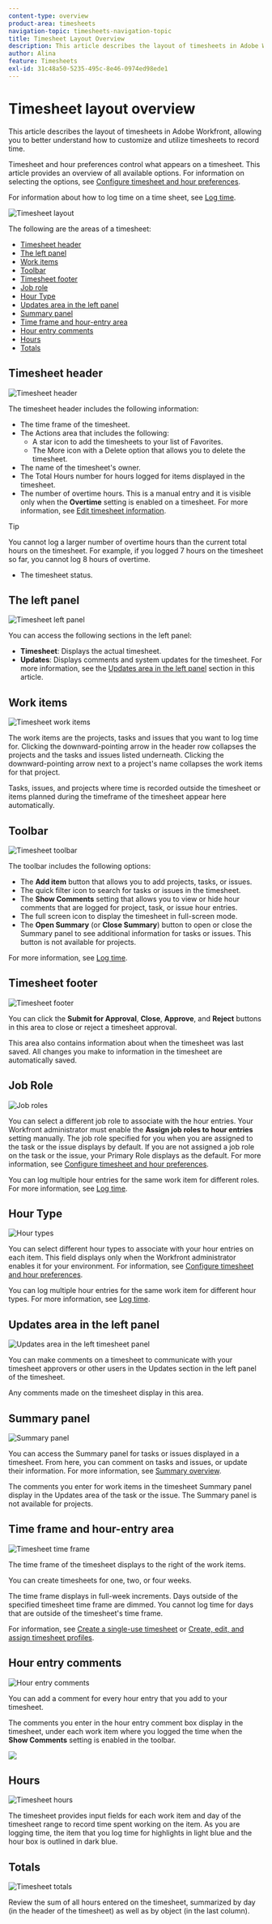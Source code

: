 ```yaml
---
content-type: overview
product-area: timesheets
navigation-topic: timesheets-navigation-topic
title: Timesheet Layout Overview
description: This article describes the layout of timesheets in Adobe Workfront, allowing you to better understand how to customize and utilize timesheets to record time.
author: Alina
feature: Timesheets
exl-id: 31c48a50-5235-495c-8e46-0974ed98ede1
---
```

# Timesheet layout overview

<!-- Audited: 12/2023 -->

<!--<span class="preview">The highlighted information on this page refers to functionality not yet generally available. It is available only in the Preview environment for all customers or in Production for customers who enabled fast releases. </span>

<span class="preview">For information about fast releases, see [Enable or disable fast releases for your organization](/help/quicksilver/administration-and-setup/set-up-workfront/configure-system-defaults/enable-fast-release-process.md).</span>

<span class="preview">For information about the current release schedule, see [Second Quarter 2024 release overview](/help/quicksilver/product-announcements/product-releases/24-q2-release-activity/24-q2-release-overview.md).</span>-->

This article describes the layout of timesheets in Adobe Workfront, allowing you to better understand how to customize and utilize timesheets to record time.

Timesheet and hour preferences control what appears on a timesheet. This article provides an overview of all available options. For information on selecting the options, see [Configure timesheet and hour preferences](../../administration-and-setup/set-up-workfront/configure-timesheets-schedules/timesheet-and-hour-preferences.md).

For information about how to log time on a time sheet, see [Log time](../../timesheets/create-and-manage-timesheets/log-time.md).

![Timesheet layout](assets/timesheet-layout-unshimmed.png)

The following are the areas of a timesheet:

* [Timesheet header](#timesheet-header)
* [The left panel](#the-left-panel)
* [Work items](#work-items)
* [Toolbar](#toolbar)
* [Timesheet footer](#timesheet-footer)
* [Job role](#job-role)
* [Hour Type](#hour-type)
* [Updates area in the left panel](#updates-area-in-the-left-panel)
* [Summary panel](#summary-panel)
* [Time frame and hour-entry area](#time-frame-and-hour-entry-area)
* [Hour entry comments](#hour-entry-comments)
* [Hours](#hours)
* [Totals](#totals)

## Timesheet header

![Timesheet header](assets/timesheet-title-unshimmed-redesign.png)

The timesheet header includes the following information:

* The time frame of the timesheet.
* The Actions area that includes the following:
    * A star icon to add the timesheets to your list of Favorites.
    * The More icon with a Delete option that allows you to delete the timesheet.
* The name of the timesheet's owner.
* The Total Hours number for hours logged for items displayed in the timesheet.
* The number of overtime hours. This is a manual entry and it is visible only when the **Overtime** setting is enabled on a timesheet. For more information, see [Edit timesheet information](../create-and-manage-timesheets/edit-timesheets.md).

>[!TIP]
>
>You cannot log a larger number of overtime hours than the current total hours on the timesheet. For example, if you logged 7 hours on the timesheet so far, you cannot log 8 hours of overtime.

* The timesheet status.

## The left panel

![Timesheet left panel](assets/timesheet-left-panel-unshimmed-redesign.png)

You can access the following sections in the left panel:

* **Timesheet**: Displays the actual timesheet.
* **Updates**: Displays comments and system updates for the timesheet. For more information, see the [Updates area in the left panel](#updates-area-in-the-left-panel) section in this article.

## Work items

![Timesheet work items](assets/timesheet-object-names-unshimmed-redesign.png)

The work items are the projects, tasks and issues that you want to log time for. Clicking the downward-pointing arrow in the header row collapses the projects and the tasks and issues listed underneath. Clicking the downward-pointing arrow next to a project's name collapses the work items for that project.

Tasks, issues, and projects where time is recorded outside the timesheet or items planned during the timeframe of the timesheet appear here automatically.

## Toolbar

![Timesheet toolbar](assets/timesheet-toolbar-unshimmed-redesign.png)

The toolbar includes the following options:

* The **Add item** button that allows you to add projects, tasks, or issues.
* The quick filter icon to search for tasks or issues in the timesheet.
* The **Show Comments** setting that allows you to view or hide hour comments that are logged for project, task, or issue hour entries.
* The full screen icon to display the timesheet in full-screen mode.
* The **Open Summary** (or **Close Summary**) button to open or close the Summary panel to see additional information for tasks or issues. This button is not available for projects.

For more information, see [Log time](../create-and-manage-timesheets/log-time.md).

## Timesheet footer

![Timesheet footer](assets/timesheet-footer-unshimmed-redesign.png)

You can click the **Submit for Approval**, **Close**, **Approve**, and **Reject** buttons in this area to close or reject a timesheet approval.

This area also contains information about when the timesheet was last saved. All changes you make to information in the timesheet are automatically saved.

## Job Role

![Job roles](assets/timesheet-job-role-area-unshimmed-redesign.png)

You can select a different job role to associate with the hour entries. Your Workfront administrator must enable the **Assign job roles to hour entries** setting manually. The job role specified for you when you are assigned to the task or the issue displays by default. If you are not assigned a job role on the task or the issue, your Primary Role displays as the default. For more information, see [Configure timesheet and hour preferences](../../administration-and-setup/set-up-workfront/configure-timesheets-schedules/timesheet-and-hour-preferences.md).

You can log multiple hour entries for the same work item for different roles. For more information, see [Log time](../create-and-manage-timesheets/log-time.md).

## Hour Type

![Hour types](assets/timesheet-hour-type-unshimmed-redesign.png)

You can select different hour types to associate with your hour entries on each item. This field displays only when the Workfront administrator enables it for your environment. For information, see [Configure timesheet and hour preferences](../../administration-and-setup/set-up-workfront/configure-timesheets-schedules/timesheet-and-hour-preferences.md).

You can log multiple hour entries for the same work item for different hour types. For more information, see [Log time](../create-and-manage-timesheets/log-time.md).

## Updates area in the left panel

![Updates area in the left timesheet panel](assets/timesheet-updates-with-all-tab.png)

You can make comments on a timesheet to communicate with your timesheet approvers or other users in the Updates section in the left panel of the timesheet.

Any comments made on the timesheet display in this area.

## Summary panel

![Summary panel](assets/timesheet-summary-panel-on-updates.png)

You can access the Summary panel for tasks or issues displayed in a timesheet. From here, you can comment on tasks and issues, or update their information. For more information, see [Summary overview](../../workfront-basics/the-new-workfront-experience/summary-overview.md).

The comments you enter for work items in the timesheet Summary panel display in the Updates area of the task or the issue. The Summary panel is not available for projects.

## Time frame and hour-entry area

![Timesheet time frame](assets/timesheet-time-frame-log-time-area.png)

The time frame of the timesheet displays to the right of the work items. 

You can create timesheets for one, two, or four weeks. 
 
The time frame displays in full-week increments. Days outside of the specified timesheet time frame are dimmed. You cannot log time for days that are outside of the timesheet's time frame. 

For information, see [Create a single-use timesheet](../create-and-manage-timesheets/create-tmshts.md) or [Create, edit, and assign timesheet profiles](../create-and-manage-timesheets/create-timesheet-profiles.md). 

<!--drafted for the resize columns in timesheets story - make this blurb a TIP when the story is released: 
You can resize the columns that display different weeks, the time frame, or the work item areas by dragging and dropping the vertical lines that separate them.-->

## Hour entry comments

![Hour entry comments](assets/timesheet-hour-entry-comment-button-unshimmed-redesign.png)

You can add a comment for every hour entry that you add to your timesheet.

The comments you enter in the hour entry comment box display in the timesheet, under each work item where you logged the time when the **Show Comments** setting is enabled in the toolbar.

![](assets/hour-entry-comment-under-task-in-timesheet-unshimmed-redesign.png)

## Hours

![Timesheet hours](assets/timesheet-hours-area-unshimmed-redesign.png)

The timesheet provides input fields for each work item and day of the timesheet range to record time spent working on the item. As you are logging time, the item that you log time for highlights in light blue and the hour box is outlined in dark blue.

## Totals

![Timesheet totals](assets/timesheet-totals-column-and-header-unshimmed-redesign.png)

Review the sum of all hours entered on the timesheet, summarized by day (in the header of the timesheet) as well as by object (in the last column).
